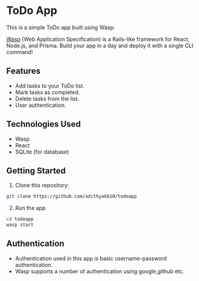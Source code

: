 # ToDo App

<p>This is a simple ToDo app built using Wasp.</p>
<p><a href="https://github.com/wasp-lang/wasp">Wasp</a> (Web Application Specification) is a Rails-like framework for React, Node.js, and Prisma.
Build your app in a day and deploy it with a single CLI command!</p>

## Features

- Add tasks to your ToDo list.
- Mark tasks as completed.
- Delete tasks from the list.
- User authentication.

## Technologies Used

- Wasp
- React
- SQLite (for database)

## Getting Started

1. Clone this repository:

```bash
git clone https://github.com/adithyakb10/todoapp
```
2. Run the app

```bash
cd todoapp
wasp start
```

## Authentication

- Authentication used in this app is basic username-password authentication.
- Wasp supports a number of authentication using google,github etc.

